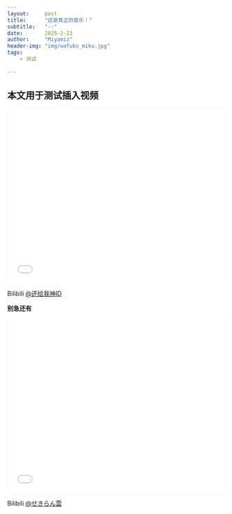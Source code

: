 ```yaml
---
layout:     post
title:      "这是真正的音乐！"
subtitle:   "--"
date:       2025-2-23
author:     "Miyamiz"
header-img: "img/wafuku_miku.jpg"
tags:
    - 测试
    
---
```


## 本文用于测试插入视频

<iframe width="100%" height="400"
 src="//player.bilibili.com/player.html?isOutside=true&aid=113400088631191&bvid=BV1fJSEY1E7h&cid=25686318492&p=1" scrolling="no" border="0" frameborder="no" framespacing="0" allowfullscreen="true"></iframe>

Bilibili [@还给我神ID](https://space.bilibili.com/23169695)

**别急还有**

<iframe width="100%" height="400"
    src="//player.bilibili.com/player.html?isOutside=true&aid=113777089452957&bvid=BV1DXruYXEnE&cid=27725924017&p=1&autoplay=false" scrolling="no" border="0" frameborder="no" framespacing="0" allowfullscreen="true"></iframe>

Bilibili [@せきらん雲](https://space.bilibili.com/7810173)
